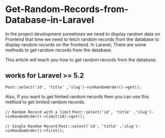 # Get-Random-Records-from-Database-in-Laravel

In the project development sometimes we need to display random data on Frontend that time we need to fetch random records from the database to display random records on the frontend. In Laravel, There are some methods to get random records from the database.

This article will teach you how to get random records from the database.

## works for Laravel >= 5.2


```Post::select('id', 'title' ,'slug')->inRandomOrder()->get();```

Also, If you want to get limited random records then you can use this method to get limited random records.

```// Random Record with a limit```
```Post::select('id', 'title' ,'slug')->inRandomOrder()->limit(10)->get();```

```// Single Random Record```
```Post::select('id', 'title' ,'slug')->inRandomOrder()->first();```
